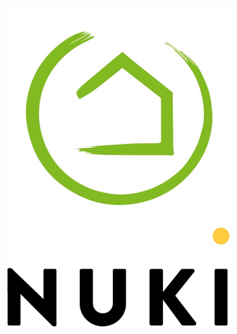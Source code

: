 <img src="https://raw.githubusercontent.com/MAFFPT/Hubitat/master/Nuki%20Smart%20Lock%202.0/icons/Hubitat-logo.jpg" alt="Hubitat" style="vertical-align: middle; width: 200 px;"/><img src="https://raw.githubusercontent.com/MAFFPT/Hubitat/master/Nuki%20Smart%20Lock%202.0/icons/Nuki-logo.png" alt="Hubitat" style="vertical-align: middle; width: 200 px;"/>
